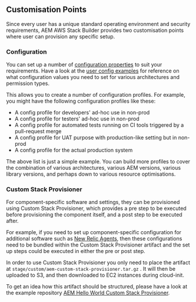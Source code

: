 Customisation Points
--------------------

Since every user has a unique standard operating environment and security requirements, AEM AWS Stack Builder provides two customisation points where user can provision any specific setup.

### Configuration

You can set up a number of [configuration properties](https://github.com/shinesolutions/aem-aws-stack-builder/blob/master/docs/configuration.md) to suit your requirements.
Have a look at the [user config examples](https://github.com/shinesolutions/aem-aws-stack-builder/tree/master/examples/user-config) for reference on what configuration values you need to set for various architectures and permission types.

This allows you to create a number of configuration profiles. For example, you might have the following configuration profiles like these:

* A config profile for developers' ad-hoc use in non-prod
* A config profile for testers' ad-hoc use in non-prod
* A config profile for automated tests running on CI tools triggered by a pull-request merge
* A config profile for UAT purpose with production-like setting but in non-prod
* A config profile for the actual production system

The above list is just a simple example. You can build more profiles to cover the combination of various architectures, various AEM versions, various library versions, and perhaps down to various resource optimisations.

### Custom Stack Provisioner

For component-specific software and settings, they can be provisioned using Custom Stack Provisioner, which provides a pre step to be executed before provisioning the component itself, and a post step to be executed after.

For example, if you need to set up component-specific configuration for additional software such as [New Relic Agents](https://docs.newrelic.com/docs/agents), then these configurations need to be bundled within the Custom Stack Provisioner artifact and the set up steps could be executed in either the pre or post step.

In order to use Custom Stack Provisioner you only need to place the artifact at `stage/custom/aem-custom-stack-provisioner.tar.gz` . It will then be uploaded to S3, and then downloaded to EC2 instances during cloud-init.

To get an idea how this artifact should be structured, please have a look at the example repository [AEM Hello World Custom Stack Provisioner](https://github.com/shinesolutions/aem-helloworld-custom-stack-provisioner).
